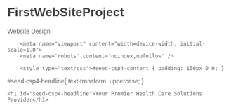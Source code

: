 # FirstWebSiteProject
Website Design
<!DOCTYPE html>
<html class="no-js seed-csp4" lang="en">
	<head>
		<meta charset="utf-8">
		<title>The Site</title>
		
		<meta name="viewport" content="width=device-width, initial-scale=1.0">
		<meta name='robots' content='noindex,nofollow' />
		
		
<style type="text/css">
/* calculated styles */

	/* Background Style */
    html{
    	height:100%;
									background: #ffffff url('http://www.mentalhealthy.co.uk/sites/default/files/bigstock_Nurse_Giving_Pills_To_A_Male_P_7710021.jpg') no-repeat top center fixed;
				-webkit-background-size: cover;
				-moz-background-size: cover;
				-o-background-size: cover;
				background-size: cover;
			            }
    .seed-csp4 body{
    	height:100%;
							background: transparent;
				}
	
	
	
    /* Text Styles */
    	    .seed-csp4 

body{
	        font-family: Helvetica, Arial, sans-serif;
          font-color:black;

<p>We all get infections sometimes.As do many around us.Even if we have no way of knowing whether an email will be lethal,having a checkup done on a regular basis can save time-or a life</p>

	    }

	    .seed-csp4 h1, .seed-csp4 h2, .seed-csp4 h3, .seed-csp4 h4, .seed-csp4 h5, .seed-csp4 h6{
	        font-family: Helvetica, Arial, sans-serif	    }
    
    		.seed-csp4 body{
			color:#666666;
		}
    
            

    		.seed-csp4 h1, .seed-csp4 h2, .seed-csp4 h3, .seed-csp4 h4, .seed-csp4 h5, .seed-csp4 h6{
			color:#444444;
		}
    

    		.seed-csp4 a, .seed-csp4 a:visited, .seed-csp4 a:hover, .seed-csp4 a:active{
			color:#27AE60;
		}


    </style>
<!-- JS -->
<script src="http://kutowa.com/wp-includes/js/jquery/jquery.js"></script>
<script src="http://kutowa.com/wp-content/plugins/coming-soon/themes/default/bootstrap/js/bootstrap.js"></script>
<script src="http://kutowa.com/wp-content/plugins/coming-soon/themes/default/js/script.js"></script>
<!-- Modernizr -->
<script src="http://kutowa.com/wp-content/plugins/coming-soon/themes/default/js/modernizr.min.js"></script>

		<style type="text/css">#seed-csp4-content { padding: 150px 0 0; }
#seed-csp4-headline{ text-transform: uppercase; }</style>
	</head>
<body>
<div class="row">
	<div class="col-md-12">
<div id="seed-csp4-content">
	
	<h1 id="seed-csp4-headline">Your Premier Health Care Solutions Provider</h1>
	
</div><!-- / #seed-csp4-content -->
</div></div>



<!--[if lt IE 9]>
		<script>
		jQuery(document).ready(function($){$.supersized({slides:[ {image : 'http://ebizwork.com/wpdemo/kutowa/wp-content/uploads/2016/07/kd-wide2-new-1.jpg'} ]});});
		</script>
		<![endif]-->
</body>
</html>

<!-- Coming Soon Page and Maintenance Mode by SeedProd. Learn more: http://www.seedprod.com -->
